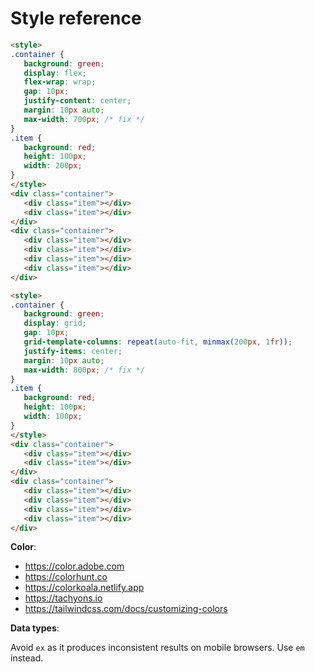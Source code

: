 # Style reference

~~~html
<style>
.container {
   background: green;
   display: flex;
   flex-wrap: wrap;
   gap: 10px;
   justify-content: center;
   margin: 10px auto;
   max-width: 700px; /* fix */
}
.item {
   background: red;
   height: 100px;
   width: 200px;
}
</style>
<div class="container">
   <div class="item"></div>
   <div class="item"></div>
</div>
<div class="container">
   <div class="item"></div>
   <div class="item"></div>
   <div class="item"></div>
   <div class="item"></div>
</div>
~~~

~~~html
<style>
.container {
   background: green;
   display: grid;
   gap: 10px;
   grid-template-columns: repeat(auto-fit, minmax(200px, 1fr));
   justify-items: center;
   margin: 10px auto;
   max-width: 800px; /* fix */
}
.item {
   background: red;
   height: 100px;
   width: 100px;
}
</style>
<div class="container">
   <div class="item"></div>
   <div class="item"></div>
</div>
<div class="container">
   <div class="item"></div>
   <div class="item"></div>
   <div class="item"></div>
   <div class="item"></div>
</div>
~~~

**Color**:

- <https://color.adobe.com>
- <https://colorhunt.co>
- <https://colorkoala.netlify.app>
- <https://tachyons.io>
- <https://tailwindcss.com/docs/customizing-colors>

**Data types**:

Avoid `ex` as it produces inconsistent results on mobile browsers. Use `em`
instead.
